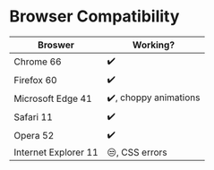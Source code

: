 # Browser Compatibility

Broswer | Working?
--|--
Chrome 66 | ✔️
Firefox 60 | ✔️
Microsoft Edge 41 | ✔️, choppy animations
Safari 11 | ✔️
Opera 52 | ✔️
Internet Explorer 11 | 😒, CSS errors

